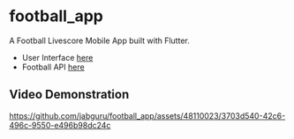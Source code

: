 # football_app

A Football Livescore Mobile App built with Flutter.

- User Interface [here](https://www.figma.com/community/file/1161200886756474399/football-fantasy-app)
- Football API [here](https://www.api-football.com/)

## Video Demonstration

https://github.com/jabguru/football_app/assets/48110023/3703d540-42c6-496c-9550-e496b98dc24c

